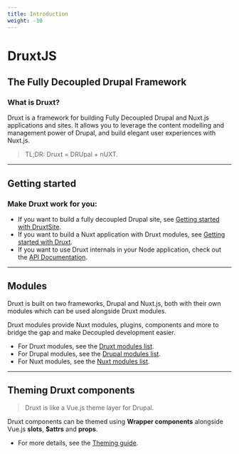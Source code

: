 ```yaml
---
title: Introduction
weight: -10
---
```


# DruxtJS

## The Fully Decoupled Drupal Framework

### What is Druxt?

Druxt is a framework for building Fully Decoupled Drupal and Nuxt.js applications and sites. It allows you to leverage the content modelling and management power of Drupal, and build elegant user experiences with Nuxt.js.

> TL;DR: Druxt = DRUpal + nUXT.

* * *

## Getting started

### Make Druxt work for you:

- If you want to build a fully decoupled Drupal site, see [Getting started with DruxtSite](/modules/site/getting-started).
- If you want to build a Nuxt application with Druxt modules, see [Getting started with Druxt](/guide/getting-started).
- If you want to use Druxt internals in your Node application, check out the [API Documentation](/api).

* * *

## Modules

Druxt is built on two frameworks, Drupal and Nuxt.js, both with their own modules which can be used alongside Druxt modules.

Druxt modules provide Nuxt modules, plugins, components and more to bridge the gap and make Decoupled development easier.

- For Druxt modules, see the [Druxt modules list](/modules).
- For Drupal modules, see the [Drupal modules list](https://www.drupal.org/project/project_module).
- For Nuxt modules, see the [Nuxt modules list](https://modules.nuxtjs.org/).

* * *

## Theming Druxt components

> Druxt is like a Vue.js theme layer for Drupal.

Druxt components can be themed using **Wrapper components** alongside Vue.js **slots**, **$attrs** and **props**.

* For more details, see the [Theming guide](/guide/theming).
